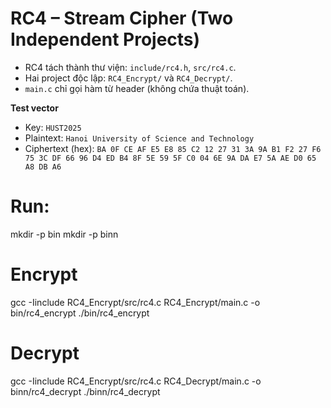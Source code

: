 # RC4 – Stream Cipher (Two Independent Projects)

- RC4 tách thành thư viện: `include/rc4.h`, `src/rc4.c`.
- Hai project độc lập: `RC4_Encrypt/` và `RC4_Decrypt/`.
- `main.c` chỉ gọi hàm từ header (không chứa thuật toán).


**Test vector**
- Key: `HUST2025`
- Plaintext: `Hanoi University of Science and Technology`
- Ciphertext (hex): `BA 0F CE AF E5 E8 85 C2 12 27 31 3A 9A B1 F2 27 F6 75 3C DF 66 96 D4 ED B4 8F 5E 59 5F C0 04 6E 9A DA E7 5A AE D0 65 A8 DB A6`

# Run:
mkdir -p bin
mkdir -p binn

# Encrypt
gcc -Iinclude RC4_Encrypt/src/rc4.c RC4_Encrypt/main.c -o bin/rc4_encrypt
./bin/rc4_encrypt

# Decrypt
gcc -Iinclude RC4_Encrypt/src/rc4.c RC4_Decrypt/main.c -o binn/rc4_decrypt
./binn/rc4_decrypt
